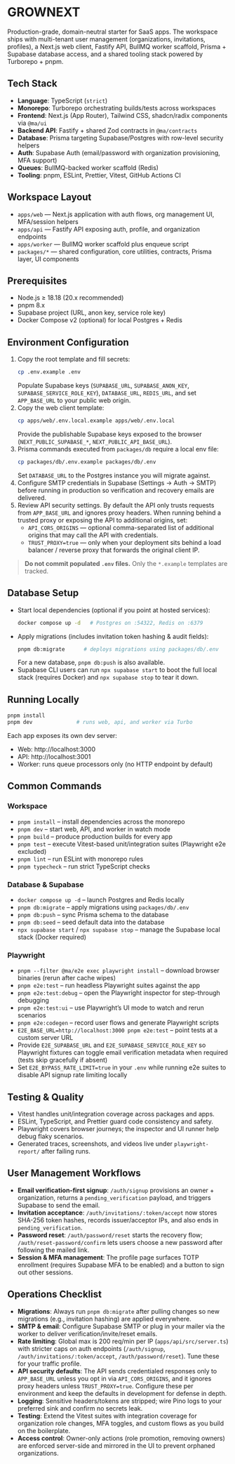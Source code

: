 # GROWNEXT

Production-grade, domain-neutral starter for SaaS apps. The workspace ships with multi-tenant user management (organizations, invitations, profiles), a Next.js web client, Fastify API, BullMQ worker scaffold, Prisma + Supabase database access, and a shared tooling stack powered by Turborepo + pnpm.

## Tech Stack
- **Language**: TypeScript (`strict`)
- **Monorepo**: Turborepo orchestrating builds/tests across workspaces
- **Frontend**: Next.js (App Router), Tailwind CSS, shadcn/radix components via `@ma/ui`
- **Backend API**: Fastify + shared Zod contracts in `@ma/contracts`
- **Database**: Prisma targeting Supabase/Postgres with row-level security helpers
- **Auth**: Supabase Auth (email/password with organization provisioning, MFA support)
- **Queues**: BullMQ-backed worker scaffold (Redis)
- **Tooling**: pnpm, ESLint, Prettier, Vitest, GitHub Actions CI

## Workspace Layout
- `apps/web` — Next.js application with auth flows, org management UI, MFA/session helpers
- `apps/api` — Fastify API exposing auth, profile, and organization endpoints
- `apps/worker` — BullMQ worker scaffold plus enqueue script
- `packages/*` — shared configuration, core utilities, contracts, Prisma layer, UI components

## Prerequisites
- Node.js ≥ 18.18 (20.x recommended)
- pnpm 8.x
- Supabase project (URL, anon key, service role key)
- Docker Compose v2 (optional) for local Postgres + Redis

## Environment Configuration
1. Copy the root template and fill secrets:  
   ```bash
   cp .env.example .env
   ```
   Populate Supabase keys (`SUPABASE_URL`, `SUPABASE_ANON_KEY`, `SUPABASE_SERVICE_ROLE_KEY`), `DATABASE_URL`, `REDIS_URL`, and set `APP_BASE_URL` to your public web origin.
2. Copy the web client template:  
   ```bash
   cp apps/web/.env.local.example apps/web/.env.local
   ```
   Provide the publishable Supabase keys exposed to the browser (`NEXT_PUBLIC_SUPABASE_*`, `NEXT_PUBLIC_API_BASE_URL`).
3. Prisma commands executed from `packages/db` require a local env file:  
   ```bash
   cp packages/db/.env.example packages/db/.env
   ```
   Set `DATABASE_URL` to the Postgres instance you will migrate against.
4. Configure SMTP credentials in Supabase (Settings → Auth → SMTP) before running in production so verification and recovery emails are delivered.
5. Review API security settings. By default the API only trusts requests from `APP_BASE_URL` and ignores proxy headers. When running behind a trusted proxy or exposing the API to additional origins, set:
   - `API_CORS_ORIGINS` — optional comma-separated list of additional origins that may call the API with credentials.
   - `TRUST_PROXY=true` — only when your deployment sits behind a load balancer / reverse proxy that forwards the original client IP.

> **Do not commit populated `.env` files.** Only the `*.example` templates are tracked.

## Database Setup
- Start local dependencies (optional if you point at hosted services):  
  ```bash
  docker compose up -d   # Postgres on :54322, Redis on :6379
  ```
- Apply migrations (includes invitation token hashing & audit fields):  
  ```bash
  pnpm db:migrate      # deploys migrations using packages/db/.env
  ```
  For a new database, `pnpm db:push` is also available.
- Supabase CLI users can run `npx supabase start` to boot the full local stack (requires Docker) and `npx supabase stop` to tear it down.

## Running Locally
```bash
pnpm install
pnpm dev              # runs web, api, and worker via Turbo
```
Each app exposes its own dev server:
- Web: http://localhost:3000
- API: http://localhost:3001
- Worker: runs queue processors only (no HTTP endpoint by default)

## Common Commands
### Workspace
- `pnpm install` – install dependencies across the monorepo
- `pnpm dev` – start web, API, and worker in watch mode
- `pnpm build` – produce production builds for every app
- `pnpm test` – execute Vitest-based unit/integration suites (Playwright e2e excluded)
- `pnpm lint` – run ESLint with monorepo rules
- `pnpm typecheck` – run strict TypeScript checks

### Database & Supabase
- `docker compose up -d` – launch Postgres and Redis locally
- `pnpm db:migrate` – apply migrations using `packages/db/.env`
- `pnpm db:push` – sync Prisma schema to the database
- `pnpm db:seed` – seed default data into the database
- `npx supabase start` / `npx supabase stop` – manage the Supabase local stack (Docker required)

### Playwright
- `pnpm --filter @ma/e2e exec playwright install` – download browser binaries (rerun after cache wipes)
- `pnpm e2e:test` – run headless Playwright suites against the app
- `pnpm e2e:test:debug` – open the Playwright inspector for step-through debugging
- `pnpm e2e:test:ui` – use Playwright’s UI mode to watch and rerun scenarios
- `pnpm e2e:codegen` – record user flows and generate Playwright scripts
- `E2E_BASE_URL=http://localhost:3000 pnpm e2e:test` – point tests at a custom server URL
- Provide `E2E_SUPABASE_URL` and `E2E_SUPABASE_SERVICE_ROLE_KEY` so Playwright fixtures can toggle email verification metadata when required (tests skip gracefully if absent)
- Set `E2E_BYPASS_RATE_LIMIT=true` in your `.env` while running e2e suites to disable API signup rate limiting locally

## Testing & Quality
- Vitest handles unit/integration coverage across packages and apps.
- ESLint, TypeScript, and Prettier guard code consistency and safety.
- Playwright covers browser journeys; the inspector and UI runner help debug flaky scenarios.
- Generated traces, screenshots, and videos live under `playwright-report/` after failing runs.

## User Management Workflows
- **Email verification-first signup**: `/auth/signup` provisions an owner + organization, returns a `pending_verification` payload, and triggers Supabase to send the email.
- **Invitation acceptance**: `/auth/invitations/:token/accept` now stores SHA-256 token hashes, records issuer/acceptor IPs, and also ends in `pending_verification`.
- **Password reset**: `/auth/password/reset` starts the recovery flow; `/auth/reset-password/confirm` lets users choose a new password after following the mailed link.
- **Session & MFA management**: The profile page surfaces TOTP enrollment (requires Supabase MFA to be enabled) and a button to sign out other sessions.

## Operations Checklist
- **Migrations**: Always run `pnpm db:migrate` after pulling changes so new migrations (e.g., invitation hashing) are applied everywhere.
- **SMTP & email**: Configure Supabase SMTP or plug in your mailer via the worker to deliver verification/invite/reset emails.
- **Rate limiting**: Global max is 200 req/min per IP (`apps/api/src/server.ts`) with stricter caps on auth endpoints (`/auth/signup`, `/auth/invitations/:token/accept`, `/auth/password/reset`). Tune these for your traffic profile.
- **API security defaults**: The API sends credentialed responses only to `APP_BASE_URL` unless you opt in via `API_CORS_ORIGINS`, and it ignores proxy headers unless `TRUST_PROXY=true`. Configure these per environment and keep the defaults in development for defense in depth.
- **Logging**: Sensitive headers/tokens are stripped; wire Pino logs to your preferred sink and confirm no secrets leak.
- **Testing**: Extend the Vitest suites with integration coverage for organization role changes, MFA toggles, and custom flows as you build on the boilerplate.
- **Access control**: Owner-only actions (role promotion, removing owners) are enforced server-side and mirrored in the UI to prevent orphaned organizations.
